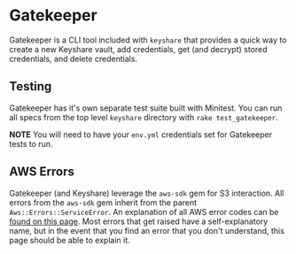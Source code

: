 # Gatekeeper

Gatekeeper is a CLI tool included with `keyshare` that provides a quick way to
create a new Keyshare vault, add credentials, get (and decrypt) stored credentials,
and delete credentials.

## Testing

Gatekeeper has it's own separate test suite built with Minitest. You can run all
specs from the top level `keyshare` directory with `rake test_gatekeeper`.

**NOTE** You will need to have your `env.yml` credentials set for Gatekeeper tests to run.

## AWS Errors

Gatekeeper (and Keyshare) leverage the `aws-sdk` gem for S3 interaction. All errors from the `aws-sdk` gem inherit from the parent `Aws::Errors::ServiceError`. An explanation of all AWS error codes can be [found on this page](http://docs.aws.amazon.com/sdkforruby/api/Aws/Errors/ServiceError.html).
Most errors that get raised have a self-explanatory name, but in the event that you find an error that you don't understand, this page should be able to explain it.
